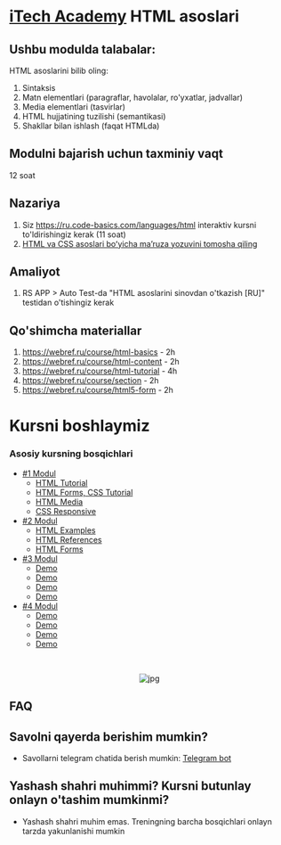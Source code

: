 # [iTech Academy](../../) HTML asoslari
## Ushbu modulda talabalar:
HTML asoslarini bilib oling:
1. Sintaksis
2. Matn elementlari (paragraflar, havolalar, ro'yxatlar, jadvallar)
3. Media elementlari (tasvirlar)
4. HTML hujjatining tuzilishi (semantikasi)
5. Shakllar bilan ishlash (faqat HTMLda)

## Modulni bajarish uchun taxminiy vaqt
12 soat

## Nazariya
1. Siz https://ru.code-basics.com/languages/html interaktiv kursni to'ldirishingiz kerak (11 soat)
2. [HTML va CSS asoslari boʻyicha maʼruza yozuvini tomosha qiling](https://youtu.be/4Zj7tRlQJao?list=PLzLiprpVuH8df24MzZp-l5QMsJWJbi9qP)

## Amaliyot
1. RS APP > Auto Test-da "HTML asoslarini sinovdan o'tkazish [RU]" testidan o'tishingiz kerak

## Qo'shimcha materiallar
1. https://webref.ru/course/html-basics - 2h
2. https://webref.ru/course/html-content - 2h
3. https://webref.ru/course/html-tutorial - 4h
4. https://webref.ru/course/section - 2h
5. https://webref.ru/course/html5-form - 2h


# Kursni boshlaymiz 

### Asosiy kursning bosqichlari
- [#1 Modul](./Html%20Tutorial/modul-1/)
    - [HTML Tutorial](./Html%20Tutorial/modul-1/week-1/)
    - [HTML Forms, CSS Tutorial](./Html%20Tutorial/modul-1/week-2/)  
    - [HTML Media](./Html%20Tutorial/modul-1/week-3/)  
    - [CSS Responsive](./Html%20Tutorial/modul-1/week-4/)
 - [#2 Modul](./Html%20Tutorial/modul-2/)
     - [HTML Examples](./Html%20Tutorial/modul-1/week-1/)
     - [HTML References](./Html%20Tutorial/modul-1/week-2/)  
     - [HTML Forms](./Html%20Tutorial/modul-1/week-3/)  
 - [#3 Modul](./Html%20Tutorial/modul-2/)
     - [Demo](./Html%20Tutorial/modul-1/week-1/)
     - [Demo](./Html%20Tutorial/modul-1/week-2/)  
     - [Demo](./Html%20Tutorial/modul-1/week-3/)  
     - [Demo](./Html%20Tutorial/modul-1/week-3/)
 - [#4 Modul](./Html%20Tutorial/modul-2/)
     - [Demo](./Html%20Tutorial/modul-1/week-1/)
     - [Demo](./Html%20Tutorial/modul-1/week-2/)  
     - [Demo](./Html%20Tutorial/modul-1/week-3/)  
     - [Demo](./Html%20Tutorial/modul-1/week-3/) 

<br/>
<p align="center">
<img src="https://cdn-edge.kwork.ru/pics/t3/73/13426712-1615540173.jpg" alt="jpg"/>
</p>


## FAQ
## Savolni qayerda berishim mumkin?
- Savollarni telegram chatida berish mumkin:  [Telegram bot](https://t.me/itechmarafon_bot)
## Yashash shahri muhimmi? Kursni butunlay onlayn o'tashim mumkinmi?

- Yashash shahri muhim emas. Treningning barcha bosqichlari onlayn tarzda yakunlanishi mumkin